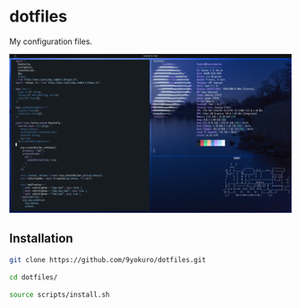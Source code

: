# dotfiles
My configuration files.

![terminal](images/terminal.png)

## Installation
```bash
git clone https://github.com/9yokuro/dotfiles.git
```
```bash
cd dotfiles/
```
```bash
source scripts/install.sh
```
